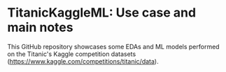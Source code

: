# TitanicKaggleML: Use case and main notes

This GitHub repository showcases some EDAs and ML models performed on the Titanic's Kaggle competition datasets (https://www.kaggle.com/competitions/titanic/data).  

